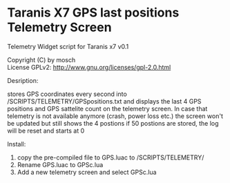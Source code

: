 # Taranis X7 GPS last positions Telemetry Screen

Telemetry Widget script for Taranis x7 v0.1

Copyright (C) by mosch   
License GPLv2: http://www.gnu.org/licenses/gpl-2.0.html       

Desription:

stores GPS coordinates every second into /SCRIPTS/TELEMETRY/GPSpositions.txt and 
displays the last 4 GPS positions and GPS sattelite count on the telemetry screen.
In case that telemetry is not available anymore (crash, power loss etc.) the screen 
won't be updated but still shows the 4 postions if 50 postions are stored, the log 
will be reset and starts at 0


Install:
1. copy the pre-compiled file to GPS.luac to /SCRIPTS/TELEMETRY/
2. Rename GPS.luac to GPSc.lua 
3. Add a new telemetry screen and select GPSc.lua


